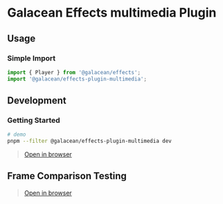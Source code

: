 # Galacean Effects multimedia Plugin

## Usage

### Simple Import

``` ts
import { Player } from '@galacean/effects';
import '@galacean/effects-plugin-multimedia';
```

## Development

### Getting Started

``` bash
# demo
pnpm --filter @galacean/effects-plugin-multimedia dev
```

> [Open in browser](http://localhost:8081/demo/)

## Frame Comparison Testing

> [Open in browser](http://localhost:8081/test/)
